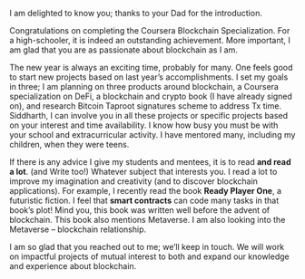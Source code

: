 I am delighted to know you; thanks to your Dad for the introduction.

Congratulations on completing the Coursera Blockchain Specialization. For a high-schooler, it is indeed an outstanding achievement. More important, I am glad that you are as passionate about blockchain as I am.

The new year is always an exciting time, probably for many. One feels good to start new projects based on last year’s accomplishments. I set my goals in three; I am planning on three products around blockchain, a Coursera specialization on DeFi, a blockchain and crypto book (I have already signed on), and research Bitcoin Taproot signatures scheme to address Tx time. Siddharth, I can involve you in all these projects or specific projects based on your interest and time availability. I know how busy you must be with your school and extracurricular activity. I have mentored many, including my children, when they were teens.

If there is any advice I give my students and mentees, it is to read **and read a lot**. (and Write too!) Whatever subject that interests you. I read a lot to improve my imagination and creativity (and to discover blockchain applications). For example, I recently read the book **Ready Player One**, a futuristic fiction. I feel that **smart contracts** can code many tasks in that book’s plot! Mind you, this book was written well before the advent of blockchain. This book also mentions Metaverse. I am also looking into the Metaverse – blockchain relationship.

I am so glad that you reached out to me; we’ll keep in touch. We will work on impactful projects of mutual interest to both and expand our knowledge and experience about blockchain.
 
